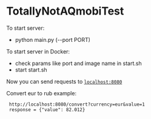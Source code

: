 # TotallyNotAQmobiTest

To start server:

  * python main.py (--port PORT)

To start server in Docker:
  * check params like port and image name in start.sh
  * start start.sh

Now you can send requests to [`localhost:8080`](http://localhost:8080)

Convert eur to rub example:

     http://localhost:8080/convert?currency=eur&value=1
     response = {"value": 82.012}
